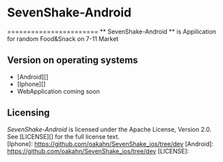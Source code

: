 # SevenShake-Android
=======================
** SevenShake-Android ** is Appilication for random Food&Snack on 7-11 Market


## Version on operating systems
* [Android][]
* [Iphone][]
* WebApplication coming soon

## Licensing
*SevenShake-Android* is licensed under the Apache License, Version 2.0. See [LICENSE][] for the full license text.
<br>
[Iphone]: https://github.com/oakahn/SevenShake_ios/tree/dev
[Android]: https://github.com/oakahn/SevenShake_ios/tree/dev
[LICENSE]: 